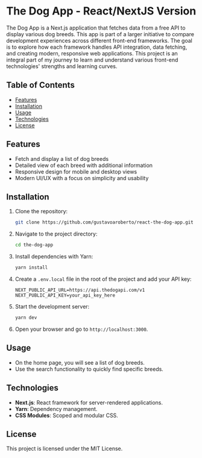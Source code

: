 # The Dog App - React/NextJS Version

The Dog App is a Next.js application that fetches data from a free API to display various dog breeds. This app is part of a larger initiative to compare development experiences across different front-end frameworks. The goal is to explore how each framework handles API integration, data fetching, and creating modern, responsive web applications. This project is an integral part of my journey to learn and understand various front-end technologies' strengths and learning curves.

## Table of Contents

- [Features](#features)
- [Installation](#installation)
- [Usage](#usage)
- [Technologies](#technologies)
- [License](#license)

## Features

- Fetch and display a list of dog breeds
- Detailed view of each breed with additional information
- Responsive design for mobile and desktop views
- Modern UI/UX with a focus on simplicity and usability

## Installation

1. Clone the repository:

    ```bash
    git clone https://github.com/gustavoaroberto/react-the-dog-app.git
    ```

2. Navigate to the project directory:

    ```bash
    cd the-dog-app
    ```

3. Install dependencies with Yarn:

    ```bash
    yarn install
    ```

4. Create a `.env.local` file in the root of the project and add your API key:

    ```plaintext
    NEXT_PUBLIC_API_URL=https://api.thedogapi.com/v1
    NEXT_PUBLIC_API_KEY=your_api_key_here
    ```

5. Start the development server:

    ```bash
    yarn dev
    ```

6. Open your browser and go to `http://localhost:3000`.

## Usage

- On the home page, you will see a list of dog breeds.
- Use the search functionality to quickly find specific breeds.

## Technologies

- **Next.js**: React framework for server-rendered applications.
- **Yarn**: Dependency management.
- **CSS Modules**: Scoped and modular CSS.

## License

This project is licensed under the MIT License.
